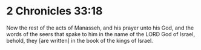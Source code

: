 # 2 Chronicles 33:18

Now the rest of the acts of Manasseh, and his prayer unto his God, and the words of the seers that spake to him in the name of the LORD God of Israel, behold, they [are written] in the book of the kings of Israel.
